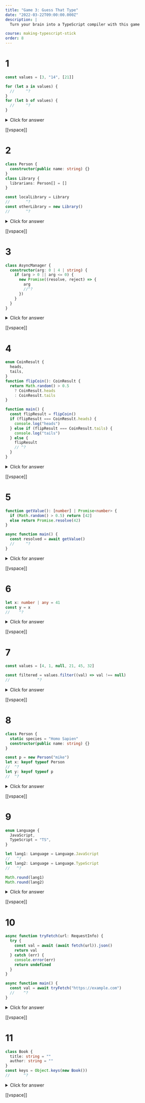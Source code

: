 ```yaml
---
title: "Game 3: Guess That Type"
date: "2022-03-22T09:00:00.000Z"
description: |
  Turn your brain into a TypeScript compiler with this game

course: making-typescript-stick
order: 8
---
```


# 1

```ts {2,5}
const values = [3, "14", [21]]

for (let a in values) {
  //     ^?
}
for (let b of values) {
  //     ^?
}
```

<details>
<summary>Click for answer</summary>

```ts twoslash
const values = [3, "14", [21]]

for (let a in values) {
  //     ^?
}
for (let b of values) {
  //     ^?
}
```

</details>

[[vspace]]



# 2

```ts {7, 9}
class Person {
  constructor(public name: string) {}
}
class Library {
  librarians: Person[] = []
}

const localLibrary = Library
//       ^?
const otherLibrary = new Library()
//       ^?
```

<details>
<summary>Click for answer</summary>

```ts twoslash
class Person {
  constructor(public name: string) {}
}
class Library {
  librarians: Person[] = []
}

const localLibrary = Library
//       ^?
const otherLibrary = new Library()
//       ^?
```

</details>

[[vspace]]

# 3

```ts {4}
class AsyncManager {
  constructor(arg: 0 | 4 | string) {
    if (arg > 0 || arg <= 0) {
      new Promise((resolve, reject) => {
        arg
        //^?
      })
    }
  }
}
```

<details>
<summary>Click for answer</summary>

```ts twoslash
class AsyncManager {
  constructor(arg: 0 | 4 | string) {
    if (arg > 0 || arg <= 0) {
      new Promise((resolve, reject) => {
        arg
        //^?
      })
    }
  }
}
```

</details>

[[vspace]]

# 4

```ts {17}
enum CoinResult {
  heads,
  tails,
}
function flipCoin(): CoinResult {
  return Math.random() > 0.5
    ? CoinResult.heads
    : CoinResult.tails
}

function main() {
  const flipResult = flipCoin()
  if (flipResult === CoinResult.heads) {
    console.log("heads")
  } else if (flipResult === CoinResult.tails) {
    console.log("tails")
  } else {
    flipResult
    // ^?
  }
}
```

<details>
<summary>Click for answer</summary>

```ts twoslash
enum CoinResult {
  heads,
  tails,
}
function flipCoin(): CoinResult {
  return Math.random() > 0.5
    ? CoinResult.heads
    : CoinResult.tails
}

function main() {
  const flipResult = flipCoin()
  if (flipResult === CoinResult.heads) {
    console.log("heads")
  } else if (flipResult === CoinResult.tails) {
    console.log("tails")
  } else {
    flipResult
    // ^?
  }
}
```

</details>

[[vspace]]

# 5

```ts {6}
function getValue(): [number] | Promise<number> {
  if (Math.random() > 0.5) return [42]
  else return Promise.resolve(42)
}

async function main() {
  const resolved = await getValue()
  //     ^?
}
```

<details>
<summary>Click for answer</summary>

```ts twoslash
function getValue(): [number] | Promise<number> {
  if (Math.random() > 0.5) return [42]
  else return Promise.resolve(42)
}

async function main() {
  const resolved = await getValue()
  //     ^?
}
```

</details>

[[vspace]]

# 6

```ts {1}
let x: number | any = 41
const y = x
//    ^?
```

<details>
<summary>Click for answer</summary>

```ts twoslash
let x: number | any = 41
const y = x
//    ^?
```

</details>

[[vspace]]

# 7

```ts {2}
const values = [4, 1, null, 21, 45, 32]

const filtered = values.filter((val) => val !== null)
//            ^?
```

<details>
<summary>Click for answer</summary>

```ts twoslash
const values = [4, 1, null, 21, 45, 32]

const filtered = values.filter((val) => val !== null)
//            ^?
```

</details>

[[vspace]]

# 8

```ts {6,8}
class Person {
  static species = "Homo Sapien"
  constructor(public name: string) {}
}

const p = new Person("mike")
let x: keyof typeof Person
//  ^?
let y: keyof typeof p
//  ^?
```

<details>
<summary>Click for answer</summary>

```ts twoslash
class Person {
  static species = "Homo Sapien"
  constructor(public name: string) {}
}

const p = new Person("mike")
let x: keyof typeof Person
//  ^?
let y: keyof typeof p
//  ^?
```

</details>

[[vspace]]

# 9

```ts {5,7}
enum Language {
  JavaScript,
  TypeScript = "TS",
}

let lang1: Language = Language.JavaScript
//   ^?
let lang2: Language = Language.TypeScript
//   ^?

Math.round(lang1)
Math.round(lang2)
```

<details>
<summary>Click for answer</summary>

```ts twoslash
// @errors: 2345
enum Language {
  JavaScript,
  TypeScript = "TS",
}

let lang1: Language = Language.JavaScript
//   ^?
let lang2: Language = Language.TypeScript
//   ^?

Math.round(lang1)
Math.round(lang2)
```

</details>

[[vspace]]

# 10

```ts {11}
async function tryFetch(url: RequestInfo) {
  try {
    const val = await (await fetch(url)).json()
    return val
  } catch (err) {
    console.error(err)
    return undefined
  }
}

async function main() {
  const val = await tryFetch("https://example.com")
  //    ^?
}
```

<details>
<summary>Click for answer</summary>

```ts twoslash
// @errors: 2345
async function tryFetch(url: RequestInfo) {
  try {
    const val = await (await fetch(url)).json()
    return val
  } catch (err) {
    console.error(err)
    return undefined
  }
}

async function main() {
  const val = await tryFetch("https://example.com")
  //    ^?
}
```

</details>

[[vspace]]

# 11

```ts {4}
class Book {
  title: string = ""
  author: string = ""
}
const keys = Object.keys(new Book())
//      ^?
```

<details>
<summary>Click for answer</summary>

```ts twoslash
class Book {
  title: string = ""
  author: string = ""
}
const keys = Object.keys(new Book())
//      ^?
```

</details>

[[vspace]]
